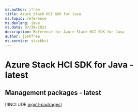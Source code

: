 ```yaml
---
ms.author: jfree
title: Azure Stack HCI SDK for Java
ms.topic: reference
ms.devlang: java
ms.data: 07/28/2022
description: Reference for Azure Stack HCI SDK for Java
author: joshfree
ms.service: stackhci
---
```

# Azure Stack HCI SDK for Java - latest

## Management packages - latest
[!INCLUDE [mgmt-packages](stack-hci-mgmt-index.md)]
